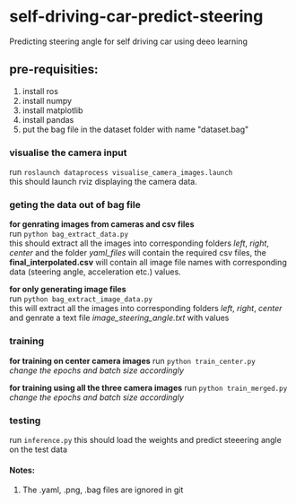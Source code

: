 # self-driving-car-predict-steering
Predicting steering angle for self driving car using deeo learning

## pre-requisities:
1. install ros
2. install numpy                   
3. install matplotlib                    
4. install pandas                     
5. put the bag file in the dataset folder with name "dataset.bag"                   

### visualise the camera input               
run `roslaunch dataprocess visualise_camera_images.launch`               
this should launch rviz displaying the camera data.


### geting the data out of bag file
**for genrating images from cameras and csv files**                       
run `python bag_extract_data.py`                            
this should extract all the images into corresponding folders *left*, *right*, *center* and the folder *yaml_files* will contain the required csv files, the **final_interpolated.csv** will contain all image file names with corresponding data (steering angle, acceleration etc.) values.                           

**for only generating image files**                        
run `python bag_extract_image_data.py`                               
this will extract all the images into corresponding folders *left*, *right*, *center* and genrate a text file                        *image_steering_angle.txt* with values   


### training 
**for training on center camera images**
run `python train_center.py`   
*change the epochs and batch size accordingly*

**for training using all the three camera images**
run `python train_merged.py`          
*change the epochs and batch size accordingly*

### testing
run `inference.py`
this should load the weights and predict steeering angle on the test data


#### Notes:
1. The .yaml, .png, .bag files are ignored in git

